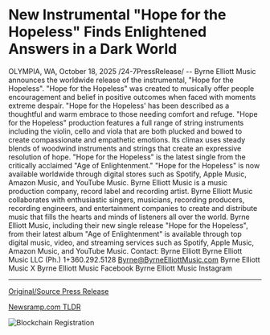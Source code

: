 # New Instrumental "Hope for the Hopeless" Finds Enlightened Answers in a Dark World

OLYMPIA, WA, October 18, 2025 /24-7PressRelease/ -- Byrne Elliott Music announces the worldwide release of the instrumental, "Hope for the Hopeless". "Hope for the Hopeless" was created to musically offer people encouragement and belief in positive outcomes when faced with moments extreme despair.  "Hope for the Hopeless' has been described as a thoughtful and warm embrace to those needing comfort and refuge. "Hope for the Hopeless" production features a full range of string instruments including the violin, cello and viola that are both plucked and bowed to create compassionate and empathetic emotions. Its climax uses steady blends of woodwind instruments and strings that create an expressive resolution of hope.   "Hope for the Hopeless" is the latest single from the critically acclaimed "Age of Enlightenment." "Hope for the Hopeless" is now available worldwide through digital stores such as Spotify, Apple Music, Amazon Music, and YouTube Music.  Byrne Elliott Music is a music production company, record label and recording artist. Byrne Elliott Music collaborates with enthusiastic singers, musicians, recording producers, recording engineers, and entertainment companies to create and distribute music that fills the hearts and minds of listeners all over the world. Byrne Elliott Music, including their new single release "Hope for the Hopeless", from their latest album "Age of Enlightenment" is available through top digital music, video, and streaming services such as Spotify, Apple Music, Amazon Music, and YouTube Music.  Contact:  Byrne Elliott Byrne Elliott Music LLC (Ph.) 1+360.292.5128 Byrne@ByrneElliottMusic.com  Byrne Elliott Music X Byrne Elliott Music Facebook  Byrne Elliott Music Instagram 

---

[Original/Source Press Release](https://www.24-7pressrelease.com/press-release/527818/new-instrumental-hope-for-the-hopeless-finds-enlightened-answers-in-a-dark-world)
                    

[Newsramp.com TLDR](https://newsramp.com/curated-news/byrne-elliott-music-releases-hopeful-instrumental-hope-for-the-hopeless/7f15ec0df57e078a59d57874ba111f17) 

 

 



![Blockchain Registration](https://cdn.newsramp.app/24-7PressRelease/qrcode/2510/18/lime1vKy.webp)